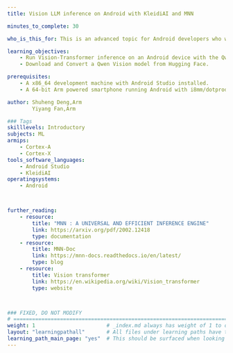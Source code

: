 ```yaml
---
title: Vision LLM inference on Android with KleidiAI and MNN

minutes_to_complete: 30

who_is_this_for: This is an advanced topic for Android developers who want to efficiently run Vision-Transformer(ViT) on android device.

learning_objectives: 
    - Run Vision-Transformer inference on an Android device with the Qwen Vision 2B model using the MNN inference framework.
    - Download and Convert a Qwen Vision model from Hugging Face.

prerequisites:
    - A x86_64 development machine with Android Studio installed.
    - A 64-bit Arm powered smartphone running Android with i8mm/dotprod supported.

author: Shuheng Deng,Arm
        Yiyang Fan,Arm

### Tags
skilllevels: Introductory
subjects: ML
armips:
    - Cortex-A 
    - Cortex-X
tools_software_languages:
    - Android Studio
    - KleidiAI
operatingsystems:
    - Android



further_reading:
    - resource:
        title: "MNN : A UNIVERSAL AND EFFICIENT INFERENCE ENGINE"
        link: https://arxiv.org/pdf/2002.12418
        type: documentation
    - resource:
        title: MNN-Doc
        link: https://mnn-docs.readthedocs.io/en/latest/
        type: blog
    - resource:
        title: Vision transformer
        link: https://en.wikipedia.org/wiki/Vision_transformer
        type: website



### FIXED, DO NOT MODIFY
# ================================================================================
weight: 1                       # _index.md always has weight of 1 to order correctly
layout: "learningpathall"       # All files under learning paths have this same wrapper
learning_path_main_page: "yes"  # This should be surfaced when looking for related content. Only set for _index.md of learning path content.
---
```

